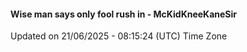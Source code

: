 #### Wise man says only fool rush in - McKidKneeKaneSir
Updated on 21/06/2025 - 08:15:24 (UTC) Time Zone
